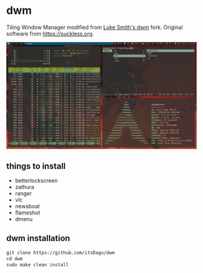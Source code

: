 # dwm
Tiling Window Manager modified from [Luke Smith's dwm](https://github.com/LukeSmithxyz/dwm) fork. Original software from https://suckless.org.

![screenshot of dwm desktop](https://raw.githubusercontent.com/itsDagu/dwm/master/images/comfy_linux.png)

## things to install
+ betterlockscreen
+ zathura
+ ranger
+ vlc
+ newsboat
+ flameshot
+ dmenu

## dwm installation
```
git clone https://github.com/itsDagu/dwm
cd dwm
sudo make clean install
```
